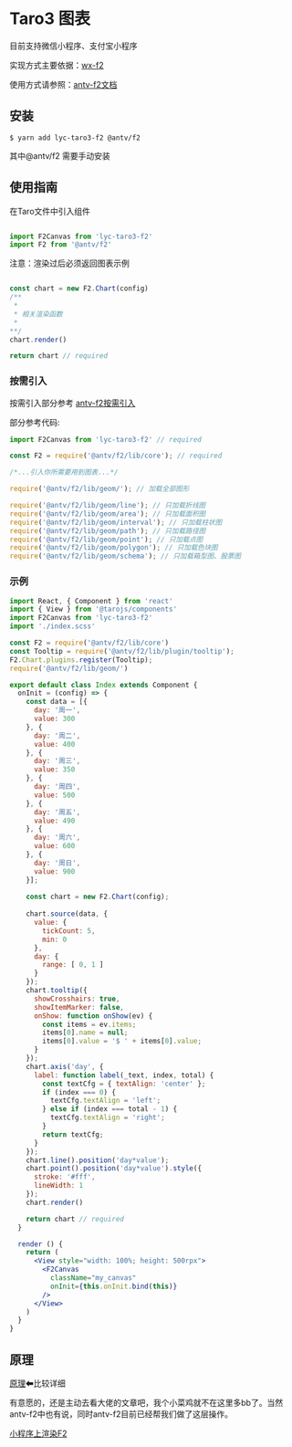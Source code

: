 # Taro3 图表

目前支持微信小程序、支付宝小程序

实现方式主要依据：[wx-f2](https://github.com/antvis/wx-f2)

使用方式请参照：[antv-f2文档](https://f2.antv.vision/zh/docs/api/f2)

## 安装

```
$ yarn add lyc-taro3-f2 @antv/f2
```

其中@antv/f2 需要手动安装
## 使用指南

在Taro文件中引入组件

```js

import F2Canvas from 'lyc-taro3-f2'
import F2 from '@antv/f2'

```

注意：渲染过后必须返回图表示例

```js 

const chart = new F2.Chart(config)
/**
 *
 * 相关渲染函数
 *
**/
chart.render()

return chart // required
```

### 按需引入

按需引入部分参考 [antv-f2按需引入](https://f2.antv.vision/zh/docs/tutorial/require)

部分参考代码:
```js
import F2Canvas from 'lyc-taro3-f2' // required

const F2 = require('@antv/f2/lib/core'); // required

/*...引入你所需要用到图表...*/

require('@antv/f2/lib/geom/'); // 加载全部图形

require('@antv/f2/lib/geom/line'); // 只加载折线图
require('@antv/f2/lib/geom/area'); // 只加载面积图
require('@antv/f2/lib/geom/interval'); // 只加载柱状图
require('@antv/f2/lib/geom/path'); // 只加载路径图
require('@antv/f2/lib/geom/point'); // 只加载点图
require('@antv/f2/lib/geom/polygon'); // 只加载色块图
require('@antv/f2/lib/geom/schema'); // 只加载箱型图、股票图

```

### 示例

```jsx
import React, { Component } from 'react'
import { View } from '@tarojs/components'
import F2Canvas from 'lyc-taro3-f2'
import './index.scss'

const F2 = require('@antv/f2/lib/core')
const Tooltip = require('@antv/f2/lib/plugin/tooltip');
F2.Chart.plugins.register(Tooltip);
require('@antv/f2/lib/geom/')

export default class Index extends Component {
  onInit = (config) => {
    const data = [{
      day: '周一',
      value: 300
    }, {
      day: '周二',
      value: 400
    }, {
      day: '周三',
      value: 350
    }, {
      day: '周四',
      value: 500
    }, {
      day: '周五',
      value: 490
    }, {
      day: '周六',
      value: 600
    }, {
      day: '周日',
      value: 900
    }];
    
    const chart = new F2.Chart(config);
    
    chart.source(data, {
      value: {
        tickCount: 5,
        min: 0
      },
      day: {
        range: [ 0, 1 ]
      }
    });
    chart.tooltip({
      showCrosshairs: true,
      showItemMarker: false,
      onShow: function onShow(ev) {
        const items = ev.items;
        items[0].name = null;
        items[0].value = '$ ' + items[0].value;
      }
    });
    chart.axis('day', {
      label: function label(_text, index, total) {
        const textCfg = { textAlign: 'center' };
        if (index === 0) {
          textCfg.textAlign = 'left';
        } else if (index === total - 1) {
          textCfg.textAlign = 'right';
        }
        return textCfg;
      }
    });
    chart.line().position('day*value');
    chart.point().position('day*value').style({
      stroke: '#fff',
      lineWidth: 1
    });
    chart.render()

    return chart // required
  }

  render () {
    return (
      <View style="width: 100%; height: 500rpx">
        <F2Canvas
          className="my_canvas"
          onInit={this.onInit.bind(this)}
        />
      </View>
    )
  }
}

```

## 原理

[原理](https://www.yuque.com/antv/blog/bg9sxf)⬅比较详细

有意愿的，还是主动去看大佬的文章吧，我个小菜鸡就不在这里多bb了。当然antv-f2中也有说，同时antv-f2目前已经帮我们做了这层操作。

[小程序上渲染F2](https://f2.antv.vision/zh/docs/tutorial/miniprogram)
